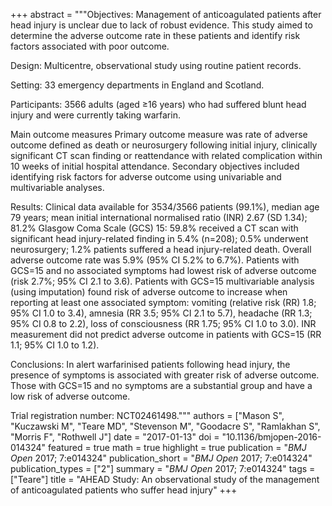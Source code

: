 +++
abstract = """Objectives: Management of anticoagulated patients after head injury is unclear due to lack of robust evidence. This study aimed to determine the adverse outcome rate in these patients and identify risk factors associated with poor outcome.

Design: Multicentre, observational study using routine patient records.

Setting: 33 emergency departments in England and Scotland.

Participants: 3566 adults (aged ≥16 years) who had suffered blunt head injury and were currently taking warfarin.

Main outcome measures Primary outcome measure was rate of adverse outcome defined as death or neurosurgery following initial injury, clinically significant CT scan finding or reattendance with related complication within 10 weeks of initial hospital attendance. Secondary objectives included identifying risk factors for adverse outcome using univariable and multivariable analyses.

Results: Clinical data available for 3534/3566 patients (99.1%), median age 79 years; mean initial international normalised ratio (INR) 2.67 (SD 1.34); 81.2% Glasgow Coma Scale (GCS) 15: 59.8% received a CT scan with significant head injury-related finding in 5.4% (n=208); 0.5% underwent neurosurgery; 1.2% patients suffered a head injury-related death. Overall adverse outcome rate was 5.9% (95% CI 5.2% to 6.7%). Patients with GCS=15 and no associated symptoms had lowest risk of adverse outcome (risk 2.7%; 95% CI 2.1 to 3.6). Patients with GCS=15 multivariable analysis (using imputation) found risk of adverse outcome to increase when reporting at least one associated symptom: vomiting (relative risk (RR) 1.8; 95% CI 1.0 to 3.4), amnesia (RR 3.5; 95% CI 2.1 to 5.7), headache (RR 1.3; 95% CI 0.8 to 2.2), loss of consciousness (RR 1.75; 95% CI 1.0 to 3.0). INR measurement did not predict adverse outcome in patients with GCS=15 (RR 1.1; 95% CI 1.0 to 1.2).

Conclusions: In alert warfarinised patients following head injury, the presence of symptoms is associated with greater risk of adverse outcome. Those with GCS=15 and no symptoms are a substantial group and have a low risk of adverse outcome.

Trial registration number: NCT02461498."""
authors = ["Mason S", "Kuczawski M", "Teare MD", "Stevenson M", "Goodacre S", "Ramlakhan S", "Morris F", "Rothwell J"]
date = "2017-01-13"
doi = "10.1136/bmjopen-2016-014324"
featured = true
math = true
highlight = true
publication = "*BMJ Open* 2017; 7:e014324"
publication_short = "*BMJ Open* 2017; 7:e014324"
publication_types = ["2"]
summary = "*BMJ Open* 2017; 7:e014324"
tags = ["Teare"]
title = "AHEAD Study: An observational study of the management of anticoagulated patients who suffer head injury"
+++
